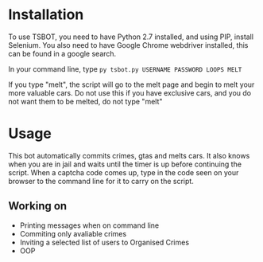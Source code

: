 # Installation
To use TSBOT, you need to have Python 2.7 installed, and using PIP, install Selenium.
You also need to have Google Chrome webdriver installed, this can be found in a google search.

In your command line, type `py tsbot.py USERNAME PASSWORD LOOPS MELT`

If you type "melt", the script will go to the melt page and begin to melt your more valuable cars. Do not use this if you have exclusive cars, and you do not want them to be melted, do not type "melt"

# Usage
This bot automatically commits crimes, gtas and melts cars. It also knows when you are in jail and waits until the timer is up before continuing the script. When a captcha code comes up, type in the code seen on your browser to the command line for it to carry on the script.

## Working on
- Printing messages when on command line
- Commiting only avaliable crimes
- Inviting a selected list of users to Organised Crimes
- OOP